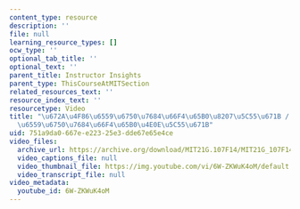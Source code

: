 ```yaml
---
content_type: resource
description: ''
file: null
learning_resource_types: []
ocw_type: ''
optional_tab_title: ''
optional_text: ''
parent_title: Instructor Insights
parent_type: ThisCourseAtMITSection
related_resources_text: ''
resource_index_text: ''
resourcetype: Video
title: "\u672A\u4F86\u6559\u6750\u7684\u66F4\u65B0\u8207\u5C55\u671B / \u672A\u6765\
  \u6559\u6750\u7684\u66F4\u65B0\u4E0E\u5C55\u671B"
uid: 751a9da0-667e-e223-25e3-dde67e65e4ce
video_files:
  archive_url: https://archive.org/download/MIT21G.107F14/MIT21G_107F14_CourseIteration-zh-hans-cmn_300k.mp4
  video_captions_file: null
  video_thumbnail_file: https://img.youtube.com/vi/6W-ZKWuK4oM/default.jpg
  video_transcript_file: null
video_metadata:
  youtube_id: 6W-ZKWuK4oM
---
```

